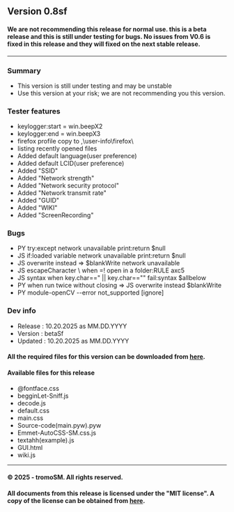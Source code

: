 ## Version 0.8sf
#### We are not recommending this release for normal use. this is a beta release and this is still under testing for bugs. No issues from V0.6 is fixed in this release and they will fixed on the next stable release.
***
### Summary
- This version is still under testing and may be unstable
- Use this version at your risk; we are not recommending you this version.
### Tester features
- keylogger:start = win.beepX2
- keylogger:end = win.beepX3
- firefox profile copy to ,\user-info\firefox\
- listing recently opened files
- Added default language(user preference)
- Added default LCID(user preference)
- Added "SSID"
- Added "Network strength"
- Added "Network security protocol"
- Added "Network transmit rate"
- Added "GUID"
- Added "WIKI"
- Added "ScreenRecording"

### Bugs 
- PY try:except network unavailable print:return $null
- JS if:loaded variable network unavailable print:return $null
- JS overwrite instead => $blankWrite network unavailable
- JS escapeCharacter \ when =! open in a folder:RULE axc5
- JS syntax when key.char==" || key.char=="" fail:syntax $allbelow
- PY when run twice without closing => JS overwrite instead $blankWrite
- PY module-openCV --error not_supported [ignore]
### Dev info
- Release : 10.20.2025 as MM.DD.YYYY
- Version : betaSf
- Updated : 10.20.2025 as MM.DD.YYYY

#### All the required files for this version can be downloaded from [here](https://github.com/tromoSM/SM.S-PY/releases/tag/V0.8sf).
#### Available files for this release
- @fontface.css
- begginLet-Sniff.js
- decode.js
- default.css
- main.css
- Source-code(main.pyw).pyw
- Emmet-AutoCSS-SM.css.js
- textahh(example).js
- GUI.html
- wiki.js

***
#### © 2025 - tromoSM. All rights reserved.
#### All documents from this release is licensed under the "MIT license". A copy of the license can be obtained from [here](https://github.com/tromoSM/SM.S-PY/blob/main/LICENSE).

